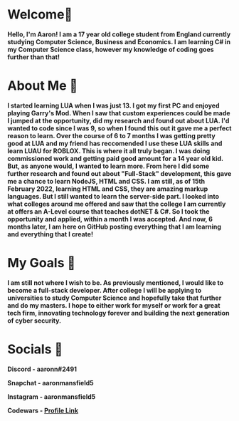 # Welcome👋
**Hello, I'm Aaron! I am a 17 year old college student from England currently studying Computer Science, Business and Economics. I am learning C# in my Computer Science class, however my knowledge of coding goes further than that!**
# About Me 📖
**I started learning LUA when I was just 13. I got my first PC and enjoyed playing Garry's Mod. When I saw that custom experiences could be made I jumped at the opportunity, did my research and found out about LUA. I'd wanted to code since I was 9, so when I found this out it gave me a perfect reason to learn. Over the course of 6 to 7 months I was getting pretty good at LUA and my friend has reccomended I use these LUA skills and learn LUAU for ROBLOX. This is where it all truly began. I was doing commissioned work and getting paid good amount for a 14 year old kid. But, as anyone would, I wanted to learn more. From here I did some further research and found out about "Full-Stack" development, this gave me a chance to learn NodeJS, HTML and CSS. I am still, as of 15th February 2022, learning HTML and CSS, they are amazing markup languages. But I still wanted to learn the server-side part. I looked into what colleges around me offered and saw that the college I am currently at offers an A-Level course that teaches dotNET & C#. So I took the opportunity and applied, within a month I was accepted. And now, 6 months later, I am here on GitHub posting everything that I am learning and everything that I create!**
# My Goals 🥅
**I am still not where I wish to be. As previously mentioned, I would like to become a full-stack developer. After college I will be applying to universities to study Computer Science and hopefully take that further and do my masters. I hope to either work for myself or work for a great tech firm, innovating technology forever and building the next generation of cyber security.**
# Socials 🔗
**Discord - aaronn#2491**

**Snapchat - aaronmansfield5**

**Instagram - aaronmansfield5**

**Codewars - [Profile Link](https://www.codewars.com/users/godgun20)**
